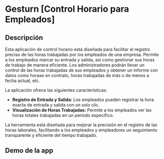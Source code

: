 # Gesturn [Control Horario para Empleados]

## Descripción

Esta aplicación de control horario está diseñada para facilitar el registro preciso de las horas trabajadas por los empleados de una empresa. Permite a los empleados marcar su entrada y salida, así como gestionar sus horas de trabajo de manera eficiente. Los administradores podrán llevar un control de las horas trabajadas de sus empleados y
obtener un informe con datos como horase en contrato, horas trabajadas de más o de menos a fecha actual, etc.

La aplicación ofrece las siguientes características:

- **Registro de Entrada y Salida:** Los empleados pueden registrar la hora exacta de entrada y salida con un solo clic.
- **Visualización de Horas Trabajadas:** Permite a los empleados ver las horas totales trabajadas en un período específico.

La herramienta está diseñada para mejorar la precisión en el registro de las horas laborales, facilitando a los empleados y empleadores un seguimiento transparente y eficiente del tiempo trabajado.

## Demo de la app


